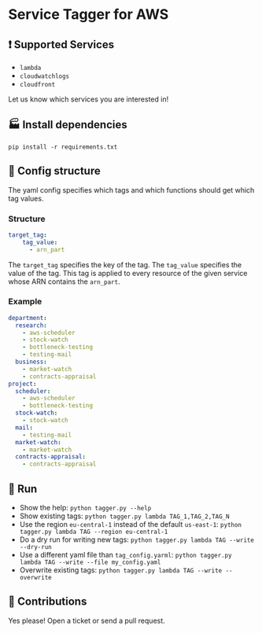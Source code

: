 # Service Tagger for AWS

## :exclamation: Supported Services

* `lambda` 
* `cloudwatchlogs` 
* `cloudfront` 

Let us know which services you are interested in!

## :factory: Install dependencies

`pip install -r requirements.txt`

## :triangular_ruler: Config structure

The yaml config specifies which tags and which functions should get which tag values.

### Structure
```yaml
target_tag:
    tag_value:
      - arn_part
```

The `target_tag` specifies the key of the tag. The `tag_value` specifies the value of the tag. This tag is applied to every resource of the given service whose ARN contains the `arn_part`. 

### Example
```yaml
department:
  research:
    - aws-scheduler
    - stock-watch
    - bottleneck-testing
    - testing-mail
  business:
    - market-watch
    - contracts-appraisal
project:
  scheduler:
    - aws-scheduler
    - bottleneck-testing
  stock-watch:
    - stock-watch
  mail:
    - testing-mail
  market-watch:
    - market-watch
  contracts-appraisal:
    - contracts-appraisal
```

## :rocket: Run

* Show the help: `python tagger.py --help`
* Show existing tags: `python tagger.py lambda TAG_1,TAG_2,TAG_N`
* Use the region `eu-central-1` instead of the default `us-east-1`: `python tagger.py lambda TAG --region eu-central-1`
* Do a dry run for writing new tags: `python tagger.py lambda TAG --write --dry-run`
* Use a different yaml file than `tag_config.yarml`: `python tagger.py lambda TAG --write --file my_config.yaml`
* Overwrite existing tags: `python tagger.py lambda TAG --write --overwrite`

## :wrench: Contributions

Yes please! Open a ticket or send a pull request.
